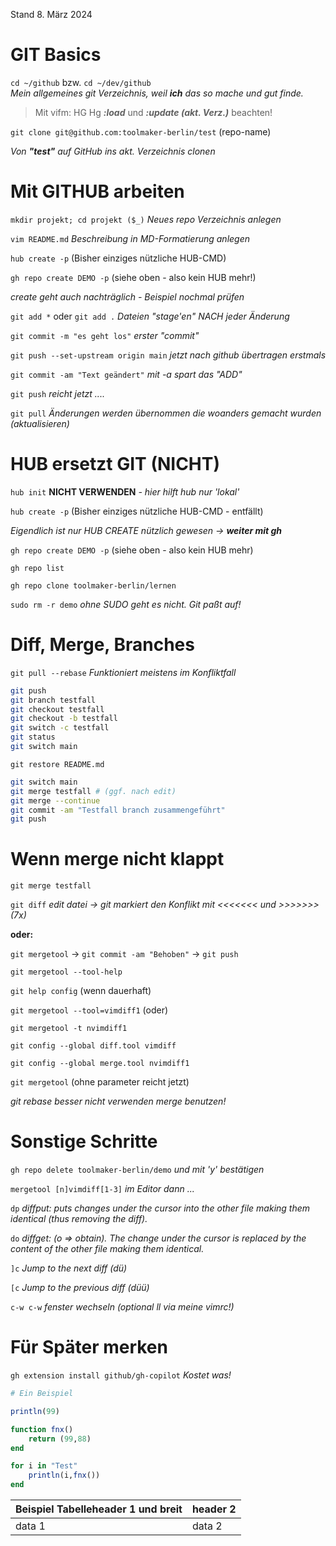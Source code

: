 Stand 8. März 2024

# GIT Basics
`cd ~/github` bzw. `cd ~/dev/github`   
*Mein allgemeines git Verzeichnis, weil **ich** das so mache und gut finde.* 

> Mit vifm: HG Hg ***:load*** und ***:update (akt. Verz.)*** beachten!

`git clone git@github.com:toolmaker-berlin/test` (repo-name)

*Von **"test"** auf GitHub ins akt. Verzeichnis clonen*


# Mit GITHUB arbeiten

`mkdir projekt; cd projekt ($_)`
*Neues repo Verzeichnis anlegen*

`vim README.md`
*Beschreibung in MD-Formatierung anlegen*

`hub create -p` (Bisher einziges nützliche HUB-CMD)

`gh repo create DEMO -p` (siehe oben - also kein HUB mehr!)

*create geht auch nachträglich - Beispiel nochmal prüfen*

`git add *` oder `git add .` 
*Dateien "stage'en" NACH jeder Änderung*

`git commit -m "es geht los"` 
*erster "commit"*

`git push --set-upstream origin main`
*jetzt nach github übertragen erstmals*

`git commit -am "Text geändert"`
*mit -a spart das "ADD"*

`git push`
*reicht jetzt ....*

`git pull`
*Änderungen werden übernommen die woanders gemacht wurden (aktualisieren)*


# HUB ersetzt GIT (NICHT)

`hub init`
**NICHT VERWENDEN** *- hier hilft hub nur 'lokal'*

`hub create -p` (Bisher einziges nützliche HUB-CMD - entfällt)

*Eigendlich ist nur HUB CREATE nützlich gewesen -> **weiter mit gh***

`gh repo create DEMO -p` (siehe oben - also kein HUB mehr)

`gh repo list`

`gh repo clone toolmaker-berlin/lernen`

`sudo rm -r demo` *ohne SUDO geht es nicht. Git paßt auf!*


# Diff, Merge, Branches 

`git pull --rebase`
*Funktioniert meistens im Konfliktfall*


```bash
git push
git branch testfall
git checkout testfall
git checkout -b testfall
git switch -c testfall
git status
git switch main
```

`git restore README.md`

```bash
git switch main
git merge testfall # (ggf. nach edit)
git merge --continue
git commit -am "Testfall branch zusammengeführt"
git push
```


# Wenn merge nicht klappt

`git merge testfall`

`git diff` 
*edit datei -> git markiert den Konflikt mit <<<<<<< und >>>>>>> (7x)*
    
**oder:**

`git mergetool` -> `git commit -am "Behoben"` -> `git push`

`git mergetool --tool-help`

`git help config` (wenn dauerhaft)

`git mergetool --tool=vimdiff1` (oder)

`git mergetool -t nvimdiff1`

`git config --global diff.tool vimdiff`

`git config --global merge.tool nvimdiff1`

`git mergetool` (ohne parameter reicht jetzt)
 
*git rebase besser nicht verwenden merge benutzen!*


# Sonstige Schritte

`gh repo delete toolmaker-berlin/demo`
*und mit 'y' bestätigen*

`mergetool [n]vimdiff[1-3]` *im Editor dann ...*
 
`dp`
*diffput: puts changes under the cursor into the other file making them identical (thus removing the diff).*

`do`
*diffget: (o => obtain). The change under the cursor is replaced by the content of the other file making them identical.*

`]c`
*Jump to the next diff (dü)*

`[c`
*Jump to the previous diff (düü)*

`c-w c-w`
*fenster wechseln (optional ll via meine vimrc!)*
                                                 

# Für Später merken

`gh extension install github/gh-copilot` *Kostet was!*

<!Kommentar: Ausprobieren Formate ...>

```julia
# Ein Beispiel

println(99)

function fnx()
    return (99,88)
end

for i in "Test"
    println(i,fnx())
end
```

| Beispiel Tabelleheader 1 und breit | header 2 |
|--------------------|----------|
| data 1 | data 2   |





